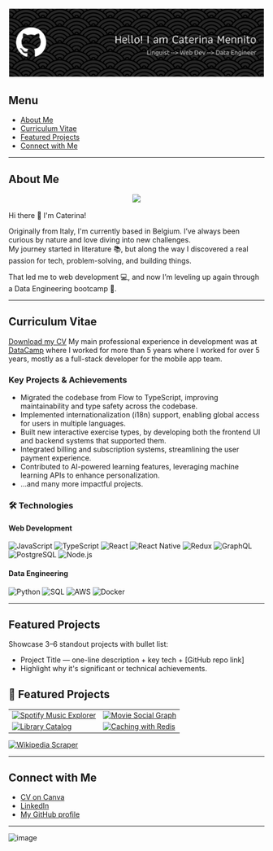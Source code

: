 ![Header](./github-header-banner.png)

##  Menu
- [About Me](#about-me)
- [Curriculum Vitae](#curriculum-vitae)
- [Featured Projects](#featured-projects)
- [Connect with Me](#connect-with-me)

---

## About Me
<p align="center">
 <img src="https://readme-typing-svg.demolab.com?font=Fira+Code&duration=1500&pause=500&color=19F713&background=000000F3&center=true&vCenter=true&multiline=true&width=842&height=70&lines=Hi%2C+I'm+Caterina+%F0%9F%91%8B+Welcome!+;This+repo+is+my+personal+portfolio++and+CV."/>
</p>

Hi there 👋 I'm Caterina!  

Originally from Italy, I'm currently based in Belgium.
I’ve always been curious by nature and love diving into new challenges.  
My journey started in literature 📚, but along the way I discovered a real passion for tech, problem-solving, and building things.  

That led me to web development 💻, and now I’m leveling up again through a Data Engineering bootcamp 🚀.  

---

## Curriculum Vitae

[Download my CV](./assets/Caterina_Mennito_CV.pdf)
My main professional experience in development was at [DataCamp](www.datacamp.com) where I worked for more than 5 years where I worked for over 5 years, mostly as a full-stack developer for the mobile app team.
### Key Projects & Achievements
- Migrated the codebase from Flow to TypeScript, improving maintainability and type safety across the codebase.
- Implemented internationalization (i18n) support, enabling global access for users in multiple languages.
- Built new interactive exercise types, by developing both the frontend UI and backend systems that supported them.
- Integrated billing and subscription systems, streamlining the user payment experience.
- Contributed to AI-powered learning features, leveraging machine learning APIs to enhance personalization.
- …and many more impactful projects.

### 🛠️ Technologies
#### Web Development
![JavaScript](https://img.shields.io/badge/JavaScript-F7DF1E?logo=javascript&logoColor=black)
![TypeScript](https://img.shields.io/badge/TypeScript-3178C6?logo=typescript&logoColor=white)
![React](https://img.shields.io/badge/React-20232A?logo=react&logoColor=61DAFB)
![React Native](https://img.shields.io/badge/React_Native-20232A?logo=react&logoColor=61DAFB)
![Redux](https://img.shields.io/badge/Redux-764ABC?logo=redux&logoColor=white)
![GraphQL](https://img.shields.io/badge/GraphQL-E10098?logo=graphql&logoColor=white)
![PostgreSQL](https://img.shields.io/badge/PostgreSQL-316192?logo=postgresql&logoColor=white)
![Node.js](https://img.shields.io/badge/Node.js-339933?logo=node.js&logoColor=white)

#### Data Engineering
![Python](https://img.shields.io/badge/Python-3776AB?logo=python&logoColor=white)
![SQL](https://img.shields.io/badge/SQL-4479A1?logo=postgresql&logoColor=white)
![AWS](https://img.shields.io/badge/AWS-232F3E?logo=amazon-aws&logoColor=white)
![Docker](https://img.shields.io/badge/Docker-2496ED?logo=docker&logoColor=white)

---

## Featured Projects
Showcase 3–6 standout projects with bullet list:
- Project Title — one-line description + key tech + [GitHub repo link]
- Highlight why it's significant or technical achievements.

## 🌟 Featured Projects
|                                                                                                                |                                                                                                                |
|----------------------------------------------------------------------------------------------------------------|----------------------------------------------------------------------------------------------------------------|
| [![Spotify Music Explorer](https://github-readme-stats.vercel.app/api/pin/?username=caterinamennito&repo=elasticsearch-spotify-music-explorer&theme=tokyonight)](https://github.com/caterinamennito/elasticsearch-spotify-music-explorer) | [![Movie Social Graph](https://github-readme-stats.vercel.app/api/pin/?username=caterinamennito&repo=Movie-Social-Graph-with-Neo4j&theme=tokyonight)](https://github.com/caterinamennito/Movie-Social-Graph-with-Neo4j) |
| [![Library Catalog](https://github-readme-stats.vercel.app/api/pin/?username=caterinamennito&repo=Library-catalog---MongoDB&theme=tokyonight)](https://github.com/caterinamennito/Library-catalog---MongoDB) | [![Caching with Redis](https://github-readme-stats.vercel.app/api/pin/?username=caterinamennito&repo=challenge-caching-csv-redis&theme=tokyonight)](https://github.com/caterinamennito/challenge-caching-csv-redis) |
[![Wikipedia Scraper](https://github-readme-stats.vercel.app/api/pin/?username=caterinamennito&repo=wikipedia-scraper&theme=tokyonight)](https://github.com/caterinamennito/wikipedia-scraper)


---

## Connect with Me
- [CV on Canva](https://www.canva.com/…)
- [LinkedIn](https://www.linkedin.com/in/…)
- [My GitHub profile](https://github.com/caterinamennito)

---

<img width="1352" height="2014" alt="image" src="https://github.com/user-attachments/assets/9779ac84-0ac7-4295-b9e4-92c39b2fa02a" />

